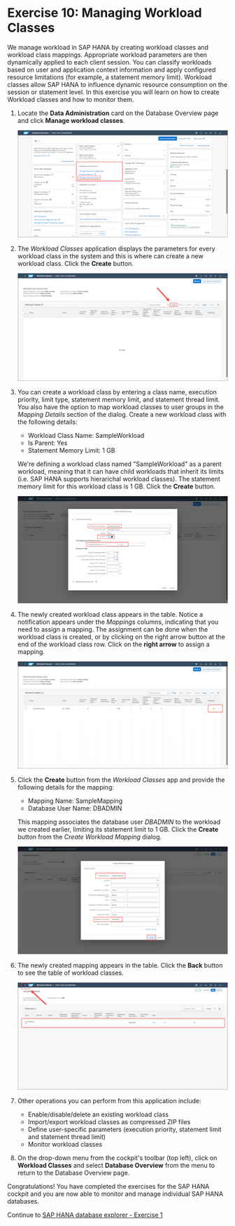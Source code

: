 # Exercise 10: Managing Workload Classes

We manage workload in SAP HANA by creating workload classes and workload class mappings. Appropriate workload parameters are then dynamically applied to each client session. You can classify workloads based on user and application context information and apply configured resource limitations (for example, a statement memory limit). Workload classes allow SAP HANA to influence dynamic resource consumption on the session or statement level. In this exercise you will learn on how to create Workload classes and how to monitor them.

1. Locate the **Data Administration** card on the Database Overview page and click **Manage workload classes**.

    ![Manage Workload Classes](./images/10-01_ManageWorkloadClasses.png)

2. The *Workload Classes* application displays the parameters for every workload class in the system and this is where can create a new workload class. Click the **Create** button.

    ![Workload Classes](./images/10-02_WorkloadClasses.png)

3. You can create a workload class by entering a class name, execution priority, limit type, statement memory limit, and statement thread limit. You also have the option to map workload classes to user groups in the *Mapping Details* section of the dialog. Create a new workload class with the following details:

    - Workload Class Name: SampleWorkload
    - Is Parent: Yes
    - Statement Memory Limit: 1 GB

    We're defining a workload class named "SampleWorkload" as a parent workload, meaning that it can have child workloads that inherit its limits (i.e. SAP HANA supports hierarichal workload classes). The statement memory limit for this workload class is 1 GB. Click the **Create** button.

    ![Create Workload Class](./images/10-03_CreateWorkloadClass.png)

4. The newly created workload class appears in the table. Notice a notification appears under the *Mappings* columns, indicating that you need to assign a mapping. The assignment can be done when the workload class is created, or by clicking on the right arrow button at the end of the workload class row. Click on the **right arrow** to assign a mapping.

    ![Workload Class with No Mapping](./images/10-04_WorkloadClassNoMapping.png)

5. Click the **Create** button from the *Workload Classes* app and provide the following details for the mapping:

    - Mapping Name: SampleMapping
    - Database User Name: DBADMIN

    This mapping associates the database user *DBADMIN* to the workload we created earlier, limiting its statement limit to 1 GB. Click the **Create** button from the *Create Workload Mapping* dialog.

    ![Create Workload Mapping](./images/10-05_CreateWorkloadMapping.png)

6. The newly created mapping appears in the table. Click the **Back** button to see the table of workload classes.

    ![Sample Workload Class Mapping](./images/10-06_SampleMapping.png)

7. Other operations you can perform from this application include:

    - Enable/disable/delete an existing workload class
    - Import/export workload classes as compressed ZIP files
    - Define user-specific parameters (execution priority, statement limit and statement thread limit)
    - Monitor workload classes

8. On the drop-down menu from the cockpit's toolbar (top left), click on **Workload Classes** and select **Database Overview** from the menu to return to the Database Overview page.

Congratulations! You have completed the exercises for the SAP HANA cockpit and you are now able to monitor and manage individual SAP HANA databases.

Continue to [SAP HANA database explorer - Exercise 1](../../database_explorer/ex1)